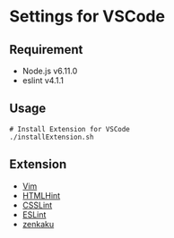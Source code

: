 Settings for VSCode
===

## Requirement
- Node.js v6.11.0
- eslint v4.1.1

## Usage
```
# Install Extension for VSCode
./installExtension.sh
```

## Extension
- [Vim](https://marketplace.visualstudio.com/items?itemName=vscodevim.vim)
- [HTMLHint](https://marketplace.visualstudio.com/items?itemName=mkaufman.HTMLHint)
- [CSSLint](https://marketplace.visualstudio.com/items?itemName=raymondcamden.CSSLint)
- [ESLint](https://marketplace.visualstudio.com/items?itemName=dbaeumer.vscode-eslint)
- [zenkaku](https://marketplace.visualstudio.com/items?itemName=mosapride.zenkaku)